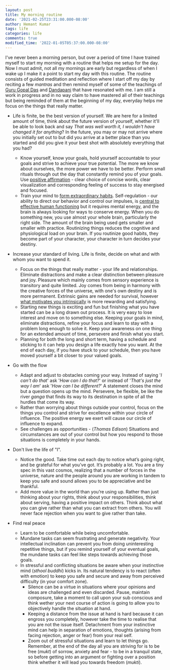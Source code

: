 ```yaml
---
layout: post
title: My morning routine
date: '2021-02-25T23:31:00.000-08:00'
author: Hemant Kumar
tags: life
categories: life
comments: true
modified_time: '2022-01-05T05:37:00.000-08:00'
---
```


I've never been a morning person, but over a period of time I have trained myself to start my morning with a routine that helps me setup for the day. Now I must admit, not all my mornings are early but regardless of when I wake up I make it a point to start my day with this routine. The routine consists of guided meditation and reflection where I start off my day by reciting a few *mantras* and then remind myself of some of the teachings of [Guru Gopal Das](https://twitter.com/gaurgopald) and [Dandapani](https://twitter.com/DandapaniLLC) that have resonated with me. I am still a work in progress and in no way claim to have mastered all of their teachings but being reminded of them at the beginning of my day, everyday helps me focus on the things that really matter.

- Life is finite, be the best version of yourself. We are here for a limited amount of time, think about the future version of yourself, whether it'll be able to look back and say *That was well worth it, I wouldn't have changed it for anything*? In the future, you may or may not arrive where you initially set out to but did you arrive at a better place than you started and did you give it your best shot with absolutely everything that you had?
  - Know yourself, know your goals, hold yourself accountable to your goals and strive to achieve your true potential. The more we know about ourselves, the more power we have to be better. Perform small rituals through out the day that constantly remind you of your goals. Use [positive affirmation](https://positivepsychology.com/daily-affirmations/) - clear choice of concise words, clear visualization and corresponding feeling of success to stay energised and focused.
  - Train your mind to [form extraordinary habits](https://www.sciencedaily.com/releases/2019/01/190128105227.htm). Self-regulation - our ability to direct our behavior and control our impulses, is [central to effective human functioning](https://www.ncbi.nlm.nih.gov/pmc/articles/PMC5508938/) but it requires mental energy, and the brain is always looking for ways to conserve energy. When you do something new, you use almost your whole brain, particularly the right side. The amount of the brain being used gets smaller and smaller with practice. Routinizing things reduces the cognitive and physiological load on your brain. If you routinize good habits, they become part of your character, your character in turn decides your destiny.
  
- Increase your standard of living. Life is finite, decide on what and with whom you want to spend it.
  - Focus on the things that really matter - your life and relationships. Eliminate distractions and make a clear distinction between pleasure and joy. Pleasure which mainly comes from sensory experience is transitory and quite limited. Joy comes from being in harmony with the creative forces of the universe, with one's own destiny and is more permanent. Extrinsic gains are needed for survival, however [what motivates you intrinsically](https://www.healthline.com/health/intrinsic-motivation#extrinsic-motivation) is more rewarding and satisfying.
  - Starting new things is exciting and fun but finishing what you have started can be a long drawn out process. It is very easy to lose interest and move on to something else. Keeping your goals in mind, eliminate distractions, refine your focus and learn to stay with a problem long enough to solve it. Keep your awareness on one thing for an extended amount of time, persevere and finish what you start.
  - Planning for both the long and short term, having a schedule and sticking to it can help you design a life exactly how you want. At the end of each day, if you have stuck to your schedule, then you have moved yourself a bit closer to your valued goals.

- Go with the flow
  - Adapt and adjust to obstacles coming your way. Instead of saying '*I can't do that*' ask '*How can I do that?*' or instead of '*That's just the way I am*' ask '*How can I be  different?*' A statement closes the mind but a question opens up the mind. Persevere, be flexible, be like the river *ganga* that finds its way to its destination in spite of all the hurdles that come its way.
  - Rather than worrying about things outside your control, focus on the things you control and strive for excellence within your circle of influence. The positive energy we exert will cause our circle of influence to expand.
  - See challenges as opportunities - (*Thomas Edison*) Situations and circumstances are out of your control but how you respond to those situations is completely in your hands.

- Don't live the life of "I".
  - Notice the good. Take time out each day to notice what’s going right, and be grateful for what you’ve got. It’s probably a lot. You are a tiny spec in this vast cosmos, realizing that a number of forces in the universe, nature and the people around you are working in tandem to keep you safe and sound allows you to be appreciative and be thankful.
  - Add more value in the world than you’re using up. Rather than just thinking about your rights, think about your responsibilities, think about serving, having a positive impact on others. Think about what you can give rather than what you can extract from others. You will never face rejection when you want to give rather than take.

- Find real peace
  - Learn to be comfortable while being uncomfortable.
  - Mundane tasks can seem frustrating and generate negativity. Your intellectual inclination can prevent you from doing uninteresting repetitive things, but if you remind yourself of your eventual goals, the mundane tasks can feel like steps towards achieving those goals.
  - In stressful and conflicting situations be aware when your instinctive mind (*sthool buddhi*) kicks in. Its natural tendency is to react (often with emotion) to keep you safe and secure and away from perceived difficulty (in your comfort zone).
    - Silence can be a virtue in situations where your opinions and ideas are challenged and even discarded. Pause, maintain composure, take a moment to call upon your sub conscious and think wether your next course of action is going to allow you to objectively handle the situation at hand.
    - Keeping a distance from the issue at hand is hard because it can engross you completely, however take the time to realise that you are not the issue itself. Detachment from your instinctive mind can help in separation of emotions, thoughts (arising from facing rejection, anger or fear) from your real self.
    - Zoom out of stressful situations and learn to let things go. Remember, at the end of the day all you are striving for is to be free (*mukt*) of sorrow, anxiety and fear - to be in a tranquil state, so before getting into an argument or fighting over a position think whether it will lead you towards freedom (*mukti*).
